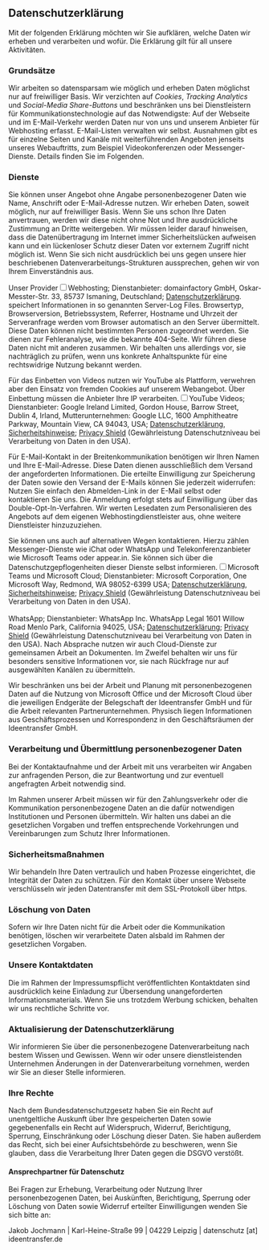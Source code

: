 ## Datenschutzerklärung
Mit der folgenden Erklärung möchten wir Sie aufklären, welche Daten wir erheben und verarbeiten und wofür. Die Erklärung gilt für all unsere Aktivitäten.

### Grundsätze
Wir arbeiten so datensparsam wie möglich und erheben Daten möglichst nur auf freiwilliger Basis. Wir verzichten auf *Cookies*, *Tracking Analytics* und *Social-Media Share-Buttons* und beschränken uns bei Dienstleistern für Kommunikationstechnologie auf das Notwendigste: Auf der Webseite und im E-Mail-Verkehr werden Daten nur von uns und unserem Anbieter für Webhosting erfasst. E-Mail-Listen verwalten wir selbst. Ausnahmen gibt es für einzelne Seiten und Kanäle mit weiterführenden Angeboten jenseits unseres Webauftritts, zum Beispiel Videokonferenzen oder Messenger-Dienste. Details finden Sie im Folgenden.

### Dienste
Sie können unser Angebot ohne Angabe personenbezogener Daten wie Name, Anschrift oder E-Mail-Adresse nutzen. Wir erheben Daten, soweit möglich, nur auf freiwilliger Basis. Wenn Sie uns schon Ihre Daten anvertrauen, werden wir diese nicht ohne Not und Ihre ausdrückliche Zustimmung an Dritte weitergeben. Wir müssen leider darauf hinweisen, dass die Datenübertragung im Internet immer Sicherheitslücken aufweisen kann und ein lückenloser Schutz dieser Daten vor externem Zugriff nicht möglich ist. Wenn Sie sich nicht ausdrücklich bei uns gegen unsere hier beschriebenen Datenverarbeitungs-Strukturen aussprechen, gehen wir von Ihrem Einverständnis aus.

Unser Provider<label for="provider" class="margin-toggle sidenote-number"></label><input type="checkbox" id="provider" class="margin-toggle"/><span class="sidenote">Webhosting; Dienstanbieter: domainfactory GmbH, Oskar-Messter-Str. 33, 85737 Ismaning, Deutschland;  <a href="https://www.df.eu/de/datenschutzrichtlinie/"> Datenschutzerklärung</a>.</span> speichert Informationen in so genannten Server-Log Files. Browsertyp, Browserversion, Betriebssystem, Referrer, Hostname und Uhrzeit der Serveranfrage werden vom Browser automatisch an den Server übermittelt. Diese Daten können nicht bestimmten Personen zugeordnet werden. Sie dienen zur Fehleranalyse, wie die bekannte 404-Seite. Wir führen diese Daten nicht mit anderen zusammen. Wir behalten uns allerdings vor, sie nachträglich zu prüfen, wenn uns konkrete Anhaltspunkte für eine rechtswidrige Nutzung bekannt werden.

Für das Einbetten von Videos nutzen wir YouTube als Plattform, verwehren aber den Einsatz von fremden Cookies auf unserem Webangebot. Über Einbettung müssen die Anbieter Ihre IP verarbeiten.<label for="youtube" class="margin-toggle sidenote-number"></label><input type="checkbox" id="youtube" class="margin-toggle"/><span class="sidenote">YouTube Videos; Dienstanbieter: Google Ireland Limited, Gordon House, Barrow Street, Dublin 4, Irland, Mutterunternehmen: Google LLC, 1600 Amphitheatre Parkway, Mountain View, CA 94043, USA;  <a href="https://policies.google.com/privacy"> Datenschutzerklärung</a>, <a href="https://www.microsoft.com/de-de/trustcenter">Sicherheitshinweise</a>; <a href="https://www.privacyshield.gov/participant?id=a2zt000000001L5AAI&status=Active">Privacy Shield</a> (Gewährleistung Datenschutzniveau bei Verarbeitung von Daten in den USA).</span>

Für E-Mail-Kontakt in der Breitenkommunikation benötigen wir Ihren Namen und Ihre E-Mail-Adresse. Diese Daten dienen ausschließlich dem Versand der angeforderten Informationen. Die erteilte Einwilligung zur Speicherung der Daten sowie den Versand der E-Mails können Sie jederzeit widerrufen: Nutzen Sie einfach den Abmelden-Link in der E-Mail selbst oder kontaktieren Sie uns. Die Anmeldung erfolgt stets auf Einwilligung über das Double-Opt-In-Verfahren. Wir werten Lesedaten zum Personalisieren des Angebots auf dem eigenen Webhostingdienstleister aus, ohne weitere Dienstleister hinzuzuziehen.

Sie können uns auch auf alternativen Wegen kontaktieren. Hierzu zählen Messenger-Dienste wie iChat oder WhatsApp und Telekonferenzanbieter wie Microsoft Teams oder appear.in. Sie können sich über die Datenschutzgepflogenheiten dieser Dienste selbst informieren.<label for="messenger" class="margin-toggle sidenote-number"></label><input type="checkbox" id="messenger" class="margin-toggle"/><span class="sidenote">Microsoft Teams und Microsoft Cloud; Dienstanbieter: Microsoft Corporation, One Microsoft Way, Redmond, WA 98052-6399 USA;  <a href="https://privacy.microsoft.com/de-de/privacystatement"> Datenschutzerklärung</a>, <a href="https://www.microsoft.com/de-de/trustcenter">Sicherheitshinweise</a>; <a href="https://www.privacyshield.gov/participant?id=a2zt0000000KzNaAAK&status=Active">Privacy Shield</a> (Gewährleistung Datenschutzniveau bei Verarbeitung von Daten in den USA).
<br><br>
WhatsApp; Dienstanbieter: WhatsApp Inc. WhatsApp Legal 1601 Willow Road Menlo Park, California 94025, USA; <a href="https://www.whatsapp.com/legal">Datenschutzerklärung</a>; <a href="https://www.privacyshield.gov/participant?id=a2zt0000000TSnwAAG&status=Active">Privacy Shield</a> (Gewährleistung Datenschutzniveau bei Verarbeitung von Daten in den USA).
</span> Nach Absprache nutzen wir auch Cloud-Dienste zur gemeinsamen Arbeit an Dokumenten. Im Zweifel behalten wir uns für besonders sensitive Informationen vor, sie nach Rückfrage nur auf ausgewählten Kanälen zu übermitteln.

Wir beschränken uns bei der Arbeit und Planung mit personenbezogenen Daten auf die Nutzung von Microsoft Office und der Microsoft Cloud über die jeweiligen Endgeräte der Belegschaft der Ideentransfer GmbH und für die Arbeit relevanten Partnerunternehmen. Physisch liegen Informationen aus Geschäftsprozessen und Korrespondenz in den Geschäftsräumen der Ideentransfer GmbH.

### Verarbeitung und Übermittlung personenbezogener Daten
Bei der Kontaktaufnahme und der Arbeit mit uns verarbeiten wir Angaben zur anfragenden Person, die zur Beantwortung und zur eventuell angefragten Arbeit notwendig sind.

Im Rahmen unserer Arbeit müssen wir für den Zahlungsverkehr oder die Kommunikation personenbezogene Daten an die dafür notwendigen Institutionen und Personen übermitteln. Wir halten uns dabei an die gesetzlichen Vorgaben und treffen entsprechende Vorkehrungen und Vereinbarungen zum Schutz Ihrer Informationen.

### Sicherheitsmaßnahmen
Wir behandeln Ihre Daten vertraulich und haben Prozesse eingerichtet, die Integrität der Daten zu schützen. Für den Kontakt über unsere Webseite verschlüsseln wir jeden Datentransfer mit dem SSL-Protokoll über https.

### Löschung von Daten
Sofern wir Ihre Daten nicht für die Arbeit oder die Kommunikation benötigen, löschen wir verarbeitete Daten alsbald im Rahmen der gesetzlichen Vorgaben.

### Unsere Kontaktdaten
Die im Rahmen der Impressumspflicht veröffentlichten Kontaktdaten sind ausdrücklich keine Einladung zur Übersendung unangeforderten Informationsmaterials. Wenn Sie uns trotzdem Werbung schicken, behalten wir uns rechtliche Schritte vor.

### Aktualisierung der Datenschutzerklärung
Wir informieren Sie über die personenbezogene Datenverarbeitung nach bestem Wissen und Gewissen. Wenn wir oder unsere dienstleistenden Unternehmen Änderungen in der Datenverarbeitung vornehmen, werden wir Sie an dieser Stelle  informieren.

### Ihre Rechte
Nach dem Bundesdatenschutzgesetz haben Sie ein Recht auf unentgeltliche Auskunft über Ihre gespeicherten Daten sowie gegebenenfalls ein Recht auf Widerspruch, Widerruf, Berichtigung, Sperrung, Einschränkung oder Löschung dieser Daten. Sie haben außerdem das Recht, sich bei einer Aufsichtsbehörde zu beschweren, wenn Sie glauben, dass die Verarbeitung Ihrer Daten gegen die DSGVO verstößt.

#### Ansprechpartner für Datenschutz
Bei Fragen zur Erhebung, Verarbeitung oder Nutzung Ihrer personenbezogenen Daten, bei Auskünften, Berichtigung, Sperrung oder Löschung von Daten sowie Widerruf erteilter Einwilligungen wenden Sie sich bitte an:

Jakob Jochmann | Karl-Heine-Straße 99 | 04229 Leipzig |
<span class="js-dataemail">datenschutz [at] ideentransfer.de</span>

